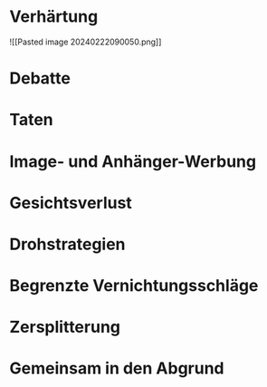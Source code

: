 # Verhärtung
![[Pasted image 20240222090050.png]]
# Debatte

# Taten

# Image- und Anhänger-Werbung

# Gesichtsverlust

# Drohstrategien

# Begrenzte Vernichtungsschläge

# Zersplitterung

# Gemeinsam in den Abgrund